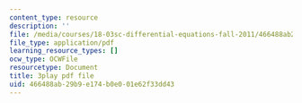 ```yaml
---
content_type: resource
description: ''
file: /media/courses/18-03sc-differential-equations-fall-2011/466488ab29b9e174b0e001e62f33dd43_JNsNgXKFgdo.pdf
file_type: application/pdf
learning_resource_types: []
ocw_type: OCWFile
resourcetype: Document
title: 3play pdf file
uid: 466488ab-29b9-e174-b0e0-01e62f33dd43
---
```

